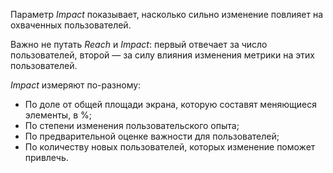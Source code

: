 Параметр _Impact_ показывает, насколько сильно изменение повлияет на охваченных пользователей.

Важно не путать _Reach_ и _Impact_: первый отвечает за число пользователей, второй — за силу влияния изменения метрики на этих пользователей.

_Impact_ измеряют по-разному:

- По доле от общей площади экрана, которую составят меняющиеся элементы, в %;
- По степени изменения пользовательского опыта;
- По предварительной оценке важности для пользователей;
- По количеству новых пользователей, которых изменение поможет привлечь.